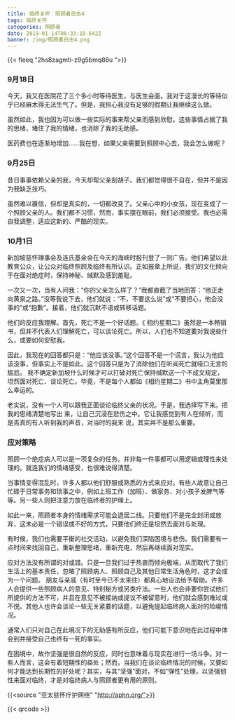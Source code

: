 ```yaml
---
title: 临终关怀：照顾者日志4
tags: 临终关怀
categories: 照顾者
date: 2019-01-14T08:33:19.642Z
banner: /img/照顾者日志4.png
---
```

{{< fleeq "2hs8zagmti-z9g5bmq86u ">}}

### 9月18日
今天，我又在医院花了三个多小时等待医生，与医生会面。我对于这漫长的等待似乎已经麻木得无法生气了。但是，我担心我没有足够的假期让我继续这么做。

虽然如此，我也因为可以做一些实际的事来帮父亲而感到欣慰。这些事情占据了我的思绪，堵住了我的情绪，也消除了我的无助感。

医药费也在逐渐地增加……我在想，如果父亲需要到照顾中心去，我会怎么做呢？

### 9月25日
昔日事事依赖父亲的我，今天却帮父亲刮胡子。我们都觉得很不自在，但并不是因为我缺乏技巧。

虽然难以置信，但却是真实的，一切都改变了。父亲心中的小女孩，现在变成了一个照顾父亲的人。我们都不习惯，然而，事实摆在眼前，我们必须接受。我也必需自我调整，适应这新的、严酷的现实。

### 10月1日

新加坡慈怀理事会及连氏基金会在今天的海峡时报刊登了一则广告。他们希望以此教育公众，让公众对临终照顾及临终有所认识。正如报章上所说，我们的文化倾向于在面对绝症时，保持神秘、缄默及感到羞耻。

一次又一次，当有人问我：“你的父亲怎么样了？”我都直截了当地回答：“他正走向黄泉之路。”没等我说下去，他们就说：“不，不要这么说”或“不要担心，他会没事的”或“抱歉”。接着，他们就沉默不语或转移话题。

他们的反应我理解。首先，死亡不是一个好话题。《 相约星期二》虽然是一本畅销书，但并不代表人们理解死亡，可以谈论死亡。所以，人们也不知道要对我说些什么，或要如何安慰我。

因此，我现在的回答都只是：“他应该没事。”这个回答不是一个谎言，我认为他应该没事，但事实上不是如此。这个回答只是为了消除他们在听闻死亡就哑口无言的尴尬。
我不确定新加坡什么时候才可以打破对死亡保持缄默这一个不成文规定，坦然面对死亡、谈论死亡。毕竟，不是每个人都如《相约星期二》书中主角莫里那么幸运的。

老实说，没有一个人可以跟我正面谈论临终父亲的状况。于是，我选择写下来。把我的思绪清楚地写出 来，让自己沉浸在悲伤之中。它让我感觉到有人在倾听，而是否真的有人听到我的声音，对当时的我来 说，其实并不是那么重要。

### 应对策略
照顾一个绝症病人可以是一项复杂的任务。并非每一件事都可以用逻辑或理性来处理的。就连我们的情绪感受，也很难说得清楚。

当事情变得混乱时，许多人都以他们舒服或熟悉的方式来应对。有些人故意让自己忙碌于日常事务和琐事之中，例如上班工作（加班）、做家务、对小孩子发脾气等等。另一些人则把注意力放在临终者的护理上。

如此一来，照顾者本身的情绪需求可能会退居二线。只要他们不是完全封闭或放弃，这未必是一个错误或不好的方式，只要他们终还是坦然去面对与处理。

有时候，我们也需要平衡的社交活动，以避免我们深陷困境与悲伤。我们需要有一点时间来找回自己，重新整理思绪，重新充电，然后再继续面对现实。

应对方法没有所谓的对或错。只是一旦我们过于热衷而倾向极端，从而取代了我们生活上的基本责任，忽略了照顾病人、照顾自己及其他日常生活角色时，这才会成为一个问题。
朋友与亲戚（有时至今已不太来往）都真心地设法给予帮助。许多人会提供一些照顾病人的意见、特别秘方或另类疗法。一些人也会非要你尝试他们所提供的方法不可，并且在意见不被接纳或提议不被留意时，他们就会感到难过或不悦。其他人也许会谈论一些无关紧要的话题，以避免提起临终病人面对的险峻情况。

通常人们只对自己在此境况下的无助感有所反应，他们可能下意识地在此过程中体会到并接受自己也终有一死的事实。

在困境中，故作坚强是很自然的反应，同时也意味着与现实在进行一场斗争。对一些人而言，这会有着短期性的益处；然而，当我们在谈论临终情况的时候，又要如何才能达到长期性的好处呢？其实，与其“坚强”面对，不如“弹性”处理，以坚强韧性来面对临终，才是对临终病人与照顾者更有用的原则。

{{<source "亚太慈怀疗护网络" "http://aphn.org/">}} 

{{< qrcode >}}
